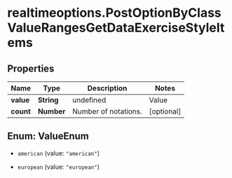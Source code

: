 # realtimeoptions.PostOptionByClassValueRangesGetDataExerciseStyleItems

## Properties

Name | Type | Description | Notes
------------ | ------------- | ------------- | -------------
**value** | **String** | undefined | Value | Description | | --- | --- | | american | An American-style option can be exercised anytime during its life. | | european | A European-style option can be exercised at the end of its life. |   | [optional] 
**count** | **Number** | Number of notations. | [optional] 



## Enum: ValueEnum


* `american` (value: `"american"`)

* `european` (value: `"european"`)




